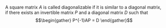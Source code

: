 A square matrix $A$ is called diagonalizable if it is similar to a diagonal matrix, if there exists an invertible matrix $P$ and a diagonal matrix $D$ such that $$\begin{gather} P^{-1}AP = D \end{gather}$$